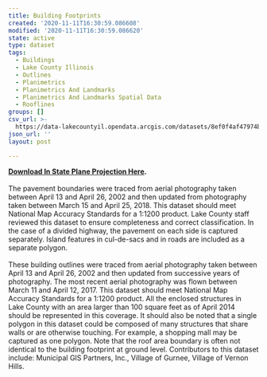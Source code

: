 ```yaml
---
title: Building Footprints
created: '2020-11-11T16:30:59.086608'
modified: '2020-11-11T16:30:59.086620'
state: active
type: dataset
tags:
  - Buildings
  - Lake County Illinois
  - Outlines
  - Planimetrics
  - Planimetrics And Landmarks
  - Planimetrics And Landmarks Spatial Data
  - Rooflines
groups: []
csv_url: >-
  https://data-lakecountyil.opendata.arcgis.com/datasets/8ef0f4af47974b9595472467ae2b104d_1.csv?outSR=%7B%22latestWkid%22%3A3857%2C%22wkid%22%3A102100%7D
json_url: ''
layout: post

---
```

<div><b><a href='https://s3.amazonaws.com/lakecountygis-public/planimetrics/ctybldg.zip' rel='nofollow ugc' target='_blank'>Download In State Plane Projection Here</a>. </b><br /></div><div><b><br /></b></div><div><div>The pavement boundaries were traced from aerial photography taken between April 13 and April 26, 2002 and then updated from photography taken between March 15 and April 25, 2018. This dataset should meet National Map Accuracy Standards for a 1:1200 product. Lake County staff reviewed this dataset to ensure completeness and correct classification. In the case of a divided highway, the pavement on each side is captured separately. Island features in cul-de-sacs and in roads are included as a separate polygon.</div><div><br /></div><div>These building outlines were traced from aerial photography taken between April 13 and April 26, 2002 and then updated from successive years of photography. The most recent aerial photography was flown between March 11 and April 12, 2017. This dataset should meet National Map Accuracy Standards for a 1:1200 product. All the enclosed structures in Lake County with an area larger than 100 square feet as of April 2014 should be represented in this coverage. It should also be noted that a single polygon in this dataset could be composed of many structures that share walls or are otherwise touching. For example, a shopping mall may be captured as one polygon. Note that the roof area boundary is often not identical to the building footprint at ground level. Contributors to this dataset include: Municipal GIS Partners, Inc., Village of Gurnee, Village of Vernon Hills.</div></div><div><br /></div>
